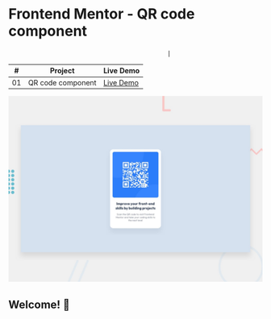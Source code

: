 # Frontend Mentor - QR code component

                                                |
|  #  | Project                                                                                                    | Live Demo                                                   |
| :-: | ---------------------------------------------------------------------------------------------------------- | -----------------------------------------------
| 01  |       QR code component      | [Live Demo](https://slimanesedrati.github.io/frontendmentor//QR%20code%20component/index.html)  |


![Design preview for the QR code component coding challenge](./design/desktop-preview.jpg)

## Welcome! 👋
